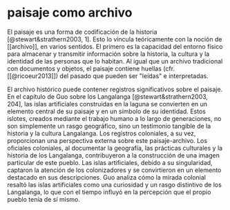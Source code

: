 # paisaje como archivo
El paisaje es una forma de codificación de la historia [@stewart&strathern2003, 1]. Esto lo vincula teóricamente con la noción de [[archivo]], en varios sentidos. El primero es la capacidad del entorno físico para almacenar y transmitir información sobre la historia, la cultura y la identidad de las personas que lo habitan. Al igual que un archivo tradicional con documentos y objetos, el paisaje contiene huellas (cfr. [[@ricoeur2013]]) del pasado que pueden ser "leídas" e interpretadas.

El archivo histórico puede contener registros significativos sobre el paisaje. En el capítulo de Guo sobre los Langalanga [@stewart&strathern2003, 204], las islas artificiales construidas en la laguna se convierten en un elemento central de su paisaje y en un símbolo de su identidad. Estos islotes, creados mediante el trabajo humano a lo largo de generaciones, no son simplemente un rasgo geográfico, sino un testimonio tangible de la historia y la cultura Langalanga. Los registros coloniales, a su vez, proporcionan una perspectiva externa sobre este paisaje-archivo. Los oficiales coloniales, al documentar la geografía, las prácticas culturales y la historia de los Langalanga, contribuyeron a la construcción de una imagen particular de este pueblo. Las islas artificiales, debido a su singularidad, captaron la atención de los colonizadores y se convirtieron en un elemento destacado en sus descripciones. Guo analiza cómo la mirada colonial resaltó las islas artificiales como una curiosidad y un rasgo distintivo de los Langalanga, lo que con el tiempo influyó en la percepción que el propio pueblo tenía de sí mismo.

